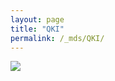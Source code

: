 ```yaml
---
layout: page
title: "QKI"
permalink: /_mds/QKI/
---
```


![](../../algns0/5HSAA087117_aln_report.png?raw=true)